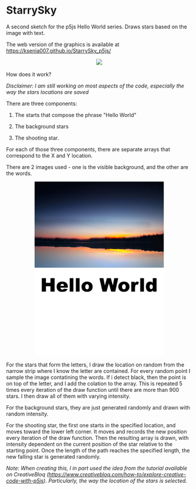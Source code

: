 # StarrySky
A second sketch for the p5js Hello World series. Draws stars based on the image with text. 

The web version of the graphics is available at https://ksenia007.github.io/StarrySky_p5js/

<p align="center">
  <img src="/assets/rec.gif" width="500">
</p>

How does it work? 

*Disclaimer: I am still working on most aspects of the code, especially the way the stars locations are saved*

There are three components: 

1. The starts that compose the phrase "Hello World"

2. The background stars 

3. The shooting star. 

For each of those three components, there are separate arrays that correspond to the X and Y location. 

There are 2 images used - one is the visible background, and the other are the words. 

<p align="center">
  <img src="/assets/lakeEveningSmall.jpg" width="350">
    <img src="/assets/hwLake.jpg" width="350">

</p>

For the stars that form the letters, I draw the location on random from the narrow strip where I know the letter are contained. For every random point I sample the image contatining the words. If i detect black, then the point is on top of the letter, and I add the colation to the array. This is repeated 5 times every iteration of the draw function until there are more than 900 stars. I then draw all of them with varying intensity. 

For the background stars, they are just generated randomly and drawn with random intensity. 

For the shooting star, the first one starts in the specified location, and moves toward the lower left corner. It moves and records the new position every iteration of the draw function. Then the resulting array is drawn, with intensity dependent on the current position of the star relative to the starting point.  Once the length of the path reaches the specified length, the new falling star is generated randomly. 

*Note: When creating this, I in part used the idea from the tutorial available on CreativeBloq (https://www.creativebloq.com/how-to/explore-creative-code-with-p5js). Particularly, the way the location of the stars is selected.*



